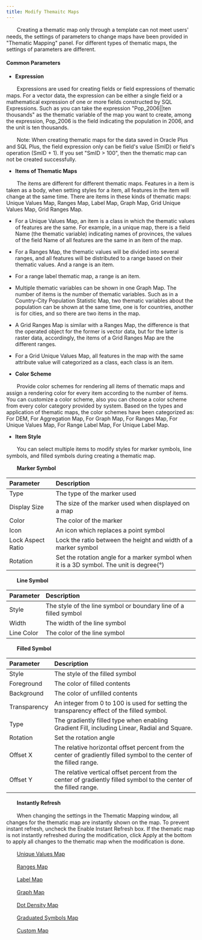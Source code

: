 ```yaml
---
title: Modify Themaitc Maps
---
```


　　Creating a thematic map only through a template can not meet users' needs, the settings of parameters to change maps have been provided in "Thematic Mapping" panel. For different types of thematic maps, the settings of parameters are different.

#### Common Parameters

- **Expression**

　　Expressions are used for creating fields or field expressions of thematic maps. For a vector data, the expression can be either a single field or a mathematical expression of one or more fields constructed by SQL Expressions. Such as you can take the expression "Pop_2006||ten thousands" as the thematic variable of the map you want to create, among the expression, Pop_2006 is the field indicating the population in 2006, and the unit is ten thousands.

　　Note: When creating thematic maps for the data saved in Oracle Plus and SQL Plus, the field expression only can be field's value (SmID) or field's operation (SmID + 1). If you set "SmID > 100", then the thematic map can not be created successfully.

- **Items of Thematic Maps**

　　The items are different for different thematic maps. Features in a item is taken as a body, when setting styles for a item, all features in the item will change at the same time. There are items in these kinds of thematic maps: Unique Values Map, Ranges Map, Label Map, Graph Map, Grid Unique Values Map, Grid Ranges Map. 

  - For a Unique Values Map, an item is a class in which the thematic values of features are the same. For example,  in a unique map, there is a field Name (the thematic variable) indicating names of provinces, the values of the field Name of all features are the same in an item of the map.
  - For a Ranges Map, the thematic values will be divided into several ranges, and all features will be distributed to a range based on their thematic values. And a range is an item.
  - For a range label thematic map, a range is an item.
  - Multiple thematic variables can be shown in one Graph Map. The number of items is the number of thematic variables. Such as in a Country-City Population Statistic Map, two thematic variables about the population can be shown at the same time, one is for countries, another is for cities, and so there are two items in the map. 
  - A Grid Ranges Map is similar with a Ranges Map, the difference is that the operated object for the former is vector data, but for the latter is raster data, accordingly, the items of a Grid Ranges Map are the different ranges.
  - For a Grid Unique Values Map, all features in the map with the same attribute value will categorized as a class, each class is an item. 

- **Color Scheme**

　　Provide color schemes for rendering all items of thematic maps and assign a rendering color for every item according to the number of items. You can customize a color scheme, also you can choose a color scheme from every color category provided by system. Based on the types and application of thematic maps, the color schemes have been categorized as: For DEM, For Aggregation Map, For Graph Map, For Ranges Map, For Unique Values Map,	For Range Label Map, For Unique Label Map.

- **Item Style**

　　You can select multiple items to modify styles for marker symbols, line symbols, and filled symbols during creating a thematic map.

　　**Marker Symbol**

 Parameter         | Description           
 :-------------- | :---------------
 Type | The type of the marker used 
 Display Size | The size of the marker used when displayed on a map
 Color | The color of the marker
 Icon | An icon which replaces a point symbol
 Lock Aspect Ratio | Lock the ratio between the height and width of a marker symbol
 Rotation | Set the rotation angle for a marker symbol when it is a 3D symbol. The unit is degree(°)

　　**Line Symbol**

 Parameter         | Description           
 :-------------- | :---------------
 Style | The style of the line symbol or boundary line of a filled symbol
 Width | The width of the line symbol
 Line Color | The color of the line symbol 

　　**Filled Symbol**

 Parameter         | Description           
 :-------------- | :---------------
 Style | The style of the filled symbol
 Foreground | The color of filled contents
 Background | The color of unfilled contents
 Transparency | An integer from 0 to 100 is used for setting the transparency effect of the filled symbol.
 Type | The gradiently filled type when enabling Gradient Fill, including Linear, Radial and Square.
 Rotation | Set the rotation angle
 Offset X | The relative horizontal offset percent from the center of gradiently filled symbol to the center of the filled range. 
 Offset Y | The relative vertical offset percent from the center of gradiently filled symbol to the center of the filled range.


　　**Instantly Refresh**

　　When changing the settings in the Thematic Mapping window, all changes for the thematic map are instantly shown on the map. To prevent instant refresh, uncheck the Enable Instant Refresh box. If the thematic map is not instantly refreshed during the modification, click Apply at the bottom to apply all changes to the thematic map when the modification is done.


　　[Unique Values Map](/SuperMap-iDesktop-Cross/docs/Map/ThematicMap/UniqueValueProperties.html)

　　[Ranges Map](/SuperMap-iDesktop-Cross/docs/Map/ThematicMap/RangesMapGroupDia.html)

　　[Label Map](/SuperMap-iDesktop-Cross/docs/Map/ThematicMap/LabelProperties.html)

　　[Graph Map](/SuperMap-iDesktop-Cross/docs/Map/ThematicMap/GraphProperties.html)

　　[Dot Density Map](/SuperMap-iDesktop-Cross/docs/Map/ThematicMap/DotDensityProperties.html)

　　[Graduated Symbols Map](/SuperMap-iDesktop-Cross/docs/Map/ThematicMap/GraduatedSymbolProperties.html)

　　[Custom Map](/SuperMap-iDesktop-Cross/docs/Map/ThematicMap/CustomizeProperties.html)
